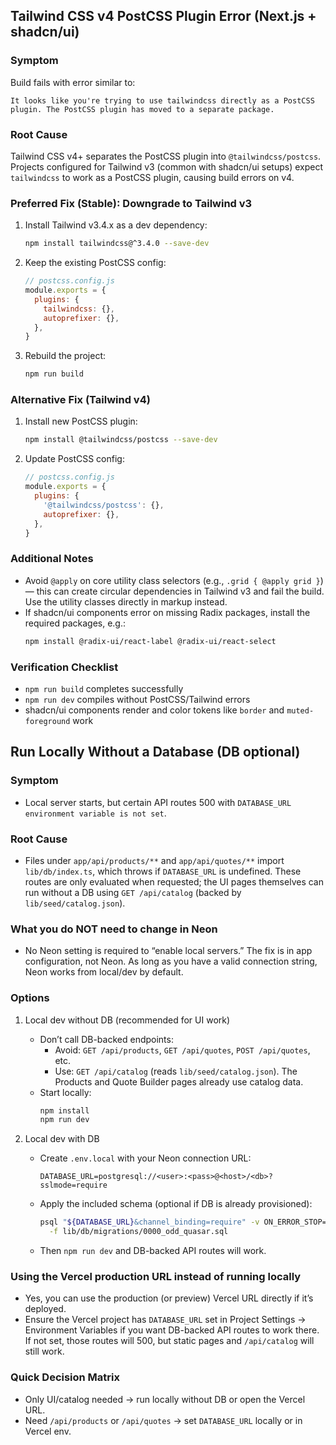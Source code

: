 ## Tailwind CSS v4 PostCSS Plugin Error (Next.js + shadcn/ui)

### Symptom
Build fails with error similar to:

```
It looks like you're trying to use tailwindcss directly as a PostCSS plugin. The PostCSS plugin has moved to a separate package.
```

### Root Cause
Tailwind CSS v4+ separates the PostCSS plugin into `@tailwindcss/postcss`. Projects configured for Tailwind v3 (common with shadcn/ui setups) expect `tailwindcss` to work as a PostCSS plugin, causing build errors on v4.

### Preferred Fix (Stable): Downgrade to Tailwind v3

1. Install Tailwind v3.4.x as a dev dependency:
   ```bash
   npm install tailwindcss@^3.4.0 --save-dev
   ```
2. Keep the existing PostCSS config:
   ```js
   // postcss.config.js
   module.exports = {
     plugins: {
       tailwindcss: {},
       autoprefixer: {},
     },
   }
   ```
3. Rebuild the project:
   ```bash
   npm run build
   ```

### Alternative Fix (Tailwind v4)

1. Install new PostCSS plugin:
   ```bash
   npm install @tailwindcss/postcss --save-dev
   ```
2. Update PostCSS config:
   ```js
   // postcss.config.js
   module.exports = {
     plugins: {
       '@tailwindcss/postcss': {},
       autoprefixer: {},
     },
   }
   ```

### Additional Notes

- Avoid `@apply` on core utility class selectors (e.g., `.grid { @apply grid }`) — this can create circular dependencies in Tailwind v3 and fail the build. Use the utility classes directly in markup instead.
- If shadcn/ui components error on missing Radix packages, install the required packages, e.g.:
  ```bash
  npm install @radix-ui/react-label @radix-ui/react-select
  ```

### Verification Checklist

- `npm run build` completes successfully
- `npm run dev` compiles without PostCSS/Tailwind errors
- shadcn/ui components render and color tokens like `border` and `muted-foreground` work



## Run Locally Without a Database (DB optional)

### Symptom
- Local server starts, but certain API routes 500 with `DATABASE_URL environment variable is not set`.

### Root Cause
- Files under `app/api/products/**` and `app/api/quotes/**` import `lib/db/index.ts`, which throws if `DATABASE_URL` is undefined. These routes are only evaluated when requested; the UI pages themselves can run without a DB using `GET /api/catalog` (backed by `lib/seed/catalog.json`).

### What you do NOT need to change in Neon
- No Neon setting is required to “enable local servers.” The fix is in app configuration, not Neon. As long as you have a valid connection string, Neon works from local/dev by default.

### Options
1) Local dev without DB (recommended for UI work)
   - Don’t call DB-backed endpoints:
     - Avoid: `GET /api/products`, `GET /api/quotes`, `POST /api/quotes`, etc.
     - Use: `GET /api/catalog` (reads `lib/seed/catalog.json`). The Products and Quote Builder pages already use catalog data.
   - Start locally:
     ```bash
     npm install
     npm run dev
     ```

2) Local dev with DB
   - Create `.env.local` with your Neon connection URL:
     ```
     DATABASE_URL=postgresql://<user>:<pass>@<host>/<db>?sslmode=require
     ```
   - Apply the included schema (optional if DB is already provisioned):
     ```bash
     psql "${DATABASE_URL}&channel_binding=require" -v ON_ERROR_STOP=1 \
       -f lib/db/migrations/0000_odd_quasar.sql
     ```
   - Then `npm run dev` and DB-backed API routes will work.

### Using the Vercel production URL instead of running locally
- Yes, you can use the production (or preview) Vercel URL directly if it’s deployed.
- Ensure the Vercel project has `DATABASE_URL` set in Project Settings → Environment Variables if you want DB-backed API routes to work there. If not set, those routes will 500, but static pages and `/api/catalog` will still work.

### Quick Decision Matrix
- Only UI/catalog needed → run locally without DB or open the Vercel URL.
- Need `/api/products` or `/api/quotes` → set `DATABASE_URL` locally or in Vercel env.

